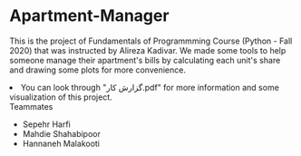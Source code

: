 # Apartment-Manager
This is the project of Fundamentals of Programmming Course (Python - Fall 2020) that was instructed by Alireza Kadivar.
We made some tools to help someone manage their apartment's bills by calculating each unit's share and drawing some plots for more convenience.
<li>
 You can look through "گزارش کار.pdf" for more information and some visualization of this project.
</li>
Teammates
<ul>
  <li>Sepehr Harfi</li>
  <li>Mahdie Shahabipoor</li>
  <li>Hannaneh Malakooti</li>
</ul>
